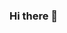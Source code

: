 ### Hi there 👋
<!-- <img align="right" src="https://avatars3.githubusercontent.com/u/6975490" /> -->

<!--
👯 I’m looking to collaborate on ...
-->

<!-- #### Навыки и стэк технологий:
- Отзывчивая вёрстка любой сложности.
- React
- Typescript
- webpack
- Node.js
- Express
- Jest
- MongoDB
- Git -->

<!-- ![Profile views](https://gpvc.arturio.dev/no-regerts) -->
